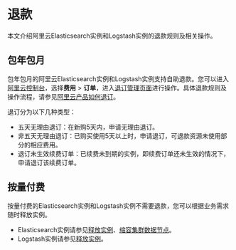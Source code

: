 # 退款

本文介绍阿里云Elasticsearch实例和Logstash实例的退款规则及相关操作。

## 包年包月

包年包月的阿里云Elasticsearch实例和Logstash实例支持自助退款。您可以进入[阿里云控制台](https://www.aliyun.com/)，选择**费用** \> **订单**，进入[退订管理页面](https://usercenter2.aliyun.com/Refund/Refund)进行操作。具体退款规则及操作流程，请参见[阿里云产品如何退订](https://help.aliyun.com/document_detail/116043.html)。

退订分为以下几种类型：

-   五天无理由退订：在新购5天内，申请无理由退订。
-   非五天无理由退订：已购买使用5天以上时，申请退订，可退款资源未使用部分的相应费用。
-   退订未生效续费订单：已续费未到期的实例，即续费订单还未生效的情况下，申请退订该续费订单。

## 按量付费

按量付费的Elasticsearch实例和Logstash实例不需要退款，您可以根据业务需求随时释放实例。

-   Elasticsearch实例请参见[释放实例](/cn.zh-CN/Elasticsearch/实例管理/释放实例.md)、[缩容集群数据节点](/cn.zh-CN/Elasticsearch/升降配实例/缩容集群数据节点.md)。
-   Logstash实例请参见[释放实例](/cn.zh-CN/Logstash/实例管理/释放实例.md)。

